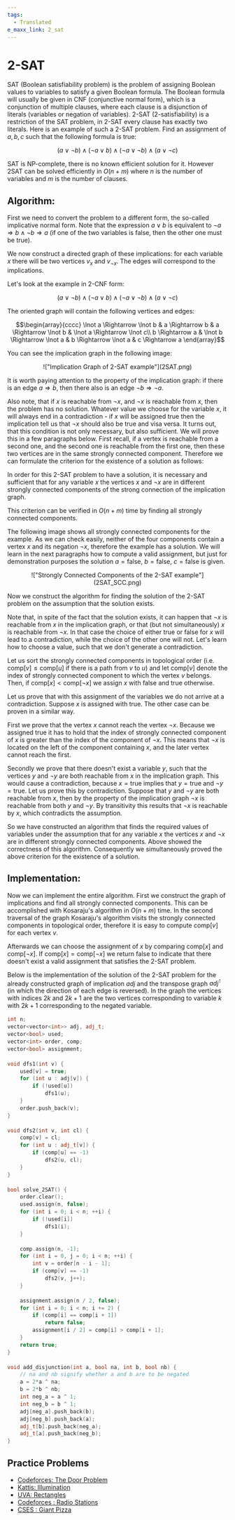 ```yaml
---
tags:
  - Translated
e_maxx_link: 2_sat
---
```


# 2-SAT 

SAT (Boolean satisfiability problem) is the problem of assigning Boolean values to variables to satisfy a given Boolean formula.
The Boolean formula will usually be given in CNF (conjunctive normal form), which is a conjunction of multiple clauses, where each clause is a disjunction of literals (variables or negation of variables).
2-SAT (2-satisfiability) is a restriction of the SAT problem, in 2-SAT every clause has exactly two literals.
Here is an example of such a 2-SAT problem.
Find an assignment of $a, b, c$ such that the following formula is true:

$$(a \lor \lnot b) \land (\lnot a \lor b) \land (\lnot a \lor \lnot b) \land (a \lor \lnot c)$$

SAT is NP-complete, there is no known efficient solution for it.
However 2SAT can be solved efficiently in $O(n + m)$ where $n$ is the number of variables and $m$ is the number of clauses.

## Algorithm:

First we need to convert the problem to a different form, the so-called implicative normal form.
Note that the expression $a \lor b$ is equivalent to $\lnot a \Rightarrow b \land \lnot b \Rightarrow a$ (if one of the two variables is false, then the other one must be true).

We now construct a directed graph of these implications:
for each variable $x$ there will be two vertices $v_x$ and $v_{\lnot x}$.
The edges will correspond to the implications.

Let's look at the example in 2-CNF form:

$$(a \lor \lnot b) \land (\lnot a \lor b) \land (\lnot a \lor \lnot b) \land (a \lor \lnot c)$$

The oriented graph will contain the following vertices and edges:

$$\begin{array}{cccc}
\lnot a \Rightarrow \lnot b & a \Rightarrow b & a \Rightarrow \lnot b & \lnot a \Rightarrow \lnot c\\
b \Rightarrow a & \lnot b \Rightarrow \lnot a & b \Rightarrow \lnot a & c \Rightarrow a
\end{array}$$

You can see the implication graph in the following image:

<center>!["Implication Graph of 2-SAT example"](2SAT.png)</center>

It is worth paying attention to the property of the implication graph:
if there is an edge $a \Rightarrow b$, then there also is an edge $\lnot b \Rightarrow \lnot a$. 

Also note, that if $x$ is reachable from $\lnot x$, and $\lnot x$ is reachable from $x$, then the problem has no solution.
Whatever value we choose for the variable $x$, it will always end in a contradiction - if $x$ will be assigned $\text{true}$ then the implication tell us that $\lnot x$ should also be $\text{true}$ and visa versa.
It turns out, that this condition is not only necessary, but also sufficient.
We will prove this in a few paragraphs below.
First recall, if a vertex is reachable from a second one, and the second one is reachable from the first one, then these two vertices are in the same strongly connected component.
Therefore we can formulate the criterion for the existence of a solution as follows:

In order for this 2-SAT problem to have a solution, it is necessary and sufficient that for any variable $x$ the vertices $x$ and $\lnot x$ are in different strongly connected components of the strong connection of the implication graph.

This criterion can be verified in $O(n + m)$ time by finding all strongly connected components.

The following image shows all strongly connected components for the example.
As we can check easily, neither of the four components contain a vertex $x$ and its negation $\lnot x$, therefore the example has a solution.
We will learn in the next paragraphs how to compute a valid assignment, but just for demonstration purposes the solution $a = \text{false}$, $b = \text{false}$, $c = \text{false}$ is given.

<center>!["Strongly Connected Components of the 2-SAT example"](2SAT_SCC.png)</center>

Now we construct the algorithm for finding the solution of the 2-SAT problem on the assumption that the solution exists.

Note that, in spite of the fact that the solution exists, it can happen that $\lnot x$ is reachable from $x$ in the implication graph, or that (but not simultaneously) $x$ is reachable from $\lnot x$.
In that case the choice of either $\text{true}$ or $\text{false}$ for $x$ will lead to a contradiction, while the choice of the other one will not.
Let's learn how to choose a value, such that we don't generate a contradiction.

Let us sort the strongly connected components in topological order (i.e. $\text{comp}[v] \le \text{comp}[u]$ if there is a path from $v$ to $u$) and let $\text{comp}[v]$ denote the index of strongly connected component to which the vertex $v$ belongs.
Then, if $\text{comp}[x] < \text{comp}[\lnot x]$ we assign $x$ with $\text{false}$ and $\text{true}$ otherwise.

Let us prove that with this assignment of the variables we do not arrive at a contradiction.
Suppose $x$ is assigned with $\text{true}$.
The other case can be proven in a similar way.

First we prove that the vertex $x$ cannot reach the vertex $\lnot x$.
Because we assigned $\text{true}$ it has to hold that the index of strongly connected component of $x$ is greater than the index of the component of $\lnot x$.
This means that $\lnot x$ is located on the left of the component containing $x$, and the later vertex cannot reach the first.

Secondly we prove that there doesn't exist a variable $y$, such that the vertices $y$ and $\lnot y$ are both reachable from $x$ in the implication graph.
This would cause a contradiction, because $x = \text{true}$ implies that $y = \text{true}$ and $\lnot y = \text{true}$.
Let us prove this by contradiction.
Suppose that $y$ and $\lnot y$ are both reachable from $x$, then by the property of the implication graph $\lnot x$ is reachable from both $y$ and $\lnot y$.
By transitivity this results that $\lnot x$ is reachable by $x$, which contradicts the assumption.

So we have constructed an algorithm that finds the required values of variables under the assumption that for any variable $x$ the vertices $x$ and $\lnot x$ are in different strongly connected components.
Above showed the correctness of this algorithm.
Consequently we simultaneously proved the above criterion for the existence of a solution.

## Implementation:

Now we can implement the entire algorithm.
First we construct the graph of implications and find all strongly connected components.
This can be accomplished with Kosaraju's algorithm in $O(n + m)$ time.
In the second traversal of the graph Kosaraju's algorithm visits the strongly connected components in topological order, therefore it is easy to compute $\text{comp}[v]$ for each vertex $v$.

Afterwards we can choose the assignment of $x$ by comparing $\text{comp}[x]$ and $\text{comp}[\lnot x]$. 
If $\text{comp}[x] = \text{comp}[\lnot x]$ we return $\text{false}$ to indicate that there doesn't exist a valid assignment that satisfies the 2-SAT problem.

Below is the implementation of the solution of the 2-SAT problem for the already constructed graph of implication $adj$ and the transpose graph $adj^{\intercal}$ (in which the direction of each edge is reversed).
In the graph the vertices with indices $2k$ and $2k+1$ are the two vertices corresponding to variable $k$ with $2k+1$ corresponding to the negated variable.

```{.cpp file=2sat}
int n;
vector<vector<int>> adj, adj_t;
vector<bool> used;
vector<int> order, comp;
vector<bool> assignment;

void dfs1(int v) {
    used[v] = true;
    for (int u : adj[v]) {
        if (!used[u])
            dfs1(u);
    }
    order.push_back(v);
}

void dfs2(int v, int cl) {
    comp[v] = cl;
    for (int u : adj_t[v]) {
        if (comp[u] == -1)
            dfs2(u, cl);
    }
}

bool solve_2SAT() {
    order.clear();
    used.assign(n, false);
    for (int i = 0; i < n; ++i) {
        if (!used[i])
            dfs1(i);
    }

    comp.assign(n, -1);
    for (int i = 0, j = 0; i < n; ++i) {
        int v = order[n - i - 1];
        if (comp[v] == -1)
            dfs2(v, j++);
    }

    assignment.assign(n / 2, false);
    for (int i = 0; i < n; i += 2) {
        if (comp[i] == comp[i + 1])
            return false;
        assignment[i / 2] = comp[i] > comp[i + 1];
    }
    return true;
}

void add_disjunction(int a, bool na, int b, bool nb) {
    // na and nb signify whether a and b are to be negated 
    a = 2*a ^ na;
    b = 2*b ^ nb;
    int neg_a = a ^ 1;
    int neg_b = b ^ 1;
    adj[neg_a].push_back(b);
    adj[neg_b].push_back(a);
    adj_t[b].push_back(neg_a);
    adj_t[a].push_back(neg_b);
}
```

## Practice Problems
 * [Codeforces: The Door Problem](http://codeforces.com/contest/776/problem/D)
 * [Kattis: Illumination](https://open.kattis.com/problems/illumination)
 * [UVA: Rectangles](https://uva.onlinejudge.org/index.php?option=com_onlinejudge&Itemid=8&page=show_problem&problem=3081)
 * [Codeforces : Radio Stations](https://codeforces.com/problemset/problem/1215/F)
 * [CSES : Giant Pizza](https://cses.fi/problemset/task/1684)
